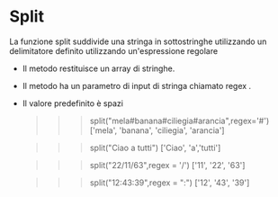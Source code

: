 # Split
La funzione split suddivide una stringa in sottostringhe utilizzando un delimitatore definito utilizzando un'espressione regolare
- Il metodo restituisce un array di stringhe.
- Il metodo ha un parametro di input di stringa chiamato regex .
- Il valore predefinito è spazi


    >>> split("mela#banana#ciliegia#arancia",regex='#')
    ['mela', 'banana', 'ciliegia', 'arancia']

    >>> split("Ciao a tutti")
    ['Ciao', 'a','tutti']

    >>> split("22/11/63",regex = '/')
    ['11', '22', '63']

    >>> split("12:43:39",regex = ":")
    ['12', '43', '39']
    
